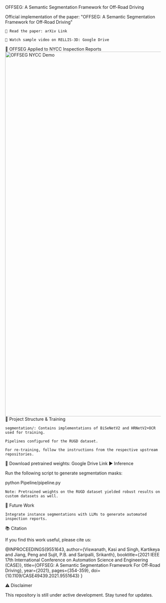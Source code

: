 OFFSEG: A Semantic Segmentation Framework for Off-Road Driving

Official implementation of the paper:
"OFFSEG: A Semantic Segmentation Framework for Off-Road Driving"

    📄 Read the paper: arXiv Link

    🎥 Watch sample video on RELLIS-3D: Google Drive

🚧 OFFSEG Applied to NYCC Inspection Reports
<img width="1626" height="1176" alt="OFFSEG NYCC Demo" src="https://github.com/user-attachments/assets/872f014b-1460-464f-9c40-e1e5123ff134" />
📁 Project Structure & Training

    segmentation/: Contains implementations of BiSeNetV2 and HRNetV2+OCR used for training.

    Pipelines configured for the RUGD dataset.

    For re-training, follow the instructions from the respective upstream repositories.

🔗 Download pretrained weights:
Google Drive Link
▶️ Inference

Run the following script to generate segmentation masks:

python Pipeline/pipeline.py

    Note: Pretrained weights on the RUGD dataset yielded robust results on custom datasets as well.

🧠 Future Work

    Integrate instance segmentations with LLMs to generate automated inspection reports.

📚 Citation

If you find this work useful, please cite us:

@INPROCEEDINGS{9551643,
  author={Viswanath, Kasi and Singh, Kartikeya and Jiang, Peng and Sujit, P.B. and Saripalli, Srikanth},
  booktitle={2021 IEEE 17th International Conference on Automation Science and Engineering (CASE)}, 
  title={OFFSEG: A Semantic Segmentation Framework For Off-Road Driving}, 
  year={2021},
  pages={354-359},
  doi={10.1109/CASE49439.2021.9551643}
}

⚠️ Disclaimer

This repository is still under active development. Stay tuned for updates.

